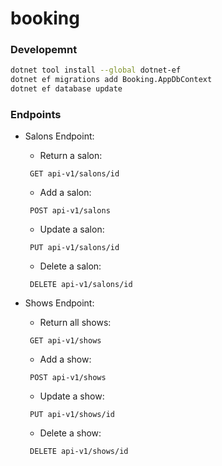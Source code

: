 # booking



### Developemnt

```bash
dotnet tool install --global dotnet-ef
dotnet ef migrations add Booking.AppDbContext
dotnet ef database update
```

### Endpoints

* Salons Endpoint:

    * Return a salon: 
    ```
     GET api-v1/salons/id
    ```
     
    * Add a salon:
    ```
     POST api-v1/salons
    ```

    * Update a salon:
    ```
     PUT api-v1/salons/id
    ```

    * Delete a salon:
    ```
     DELETE api-v1/salons/id
    ```


* Shows Endpoint:

    * Return all shows:
    ```
     GET api-v1/shows
    ```

    * Add a show:
    ```
     POST api-v1/shows
    ```

    * Update a show:
    ```
     PUT api-v1/shows/id
    ```

    * Delete a show:
    ```
     DELETE api-v1/shows/id
    ```
    


